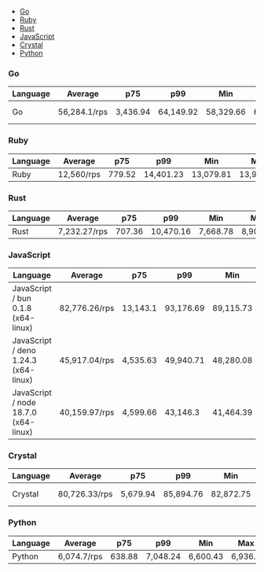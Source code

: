 - [Go](#http-go)
- [Ruby](#http-ruby)
- [Rust](#http-rust)
- [JavaScript](#http-javascript)
- [Crystal](#http-crystal)
- [Python](#http-python)

### <a name="http-go">Go</a>

| Language | Average      | p75      | p99       | Min       | Max       | Latency   |
| -------- | ------------ | -------- | --------- | --------- | --------- | --------- |
| Go       | 56,284.1/rps | 3,436.94 | 64,149.92 | 58,329.66 | 62,669.12 | 886.94 µs |

### <a name="http-ruby">Ruby</a>

| Language | Average    | p75    | p99       | Min       | Max       | Latency |
| -------- | ---------- | ------ | --------- | --------- | --------- | ------- |
| Ruby     | 12,560/rps | 779.52 | 14,401.23 | 13,079.81 | 13,999.37 | 3.98 ms |

### <a name="http-rust">Rust</a>

| Language | Average      | p75    | p99       | Min      | Max      | Latency |
| -------- | ------------ | ------ | --------- | -------- | -------- | ------- |
| Rust     | 7,232.27/rps | 707.36 | 10,470.16 | 7,668.78 | 8,907.71 | 6.92 ms |

### <a name="http-javascript">JavaScript</a>

| Language                             | Average       | p75      | p99       | Min       | Max       | Latency   |
| ------------------------------------ | ------------- | -------- | --------- | --------- | --------- | --------- |
| JavaScript / bun 0.1.8 (x64-linux)   | 82,776.26/rps | 13,143.1 | 93,176.69 | 89,115.73 | 91,387.5  | 601.46 µs |
| JavaScript / deno 1.24.3 (x64-linux) | 45,917.04/rps | 4,535.63 | 49,940.71 | 48,280.08 | 49,174.61 | 1.09 ms   |
| JavaScript / node 18.7.0 (x64-linux) | 40,159.97/rps | 4,599.66 | 43,146.3  | 41,464.39 | 42,635.29 | 1.24 ms   |

### <a name="http-crystal">Crystal</a>

| Language | Average       | p75      | p99       | Min       | Max       | Latency   |
| -------- | ------------- | -------- | --------- | --------- | --------- | --------- |
| Crystal  | 80,726.33/rps | 5,679.94 | 85,894.76 | 82,872.75 | 84,251.62 | 618.04 µs |

### <a name="http-python">Python</a>

| Language | Average     | p75    | p99      | Min      | Max     | Latency |
| -------- | ----------- | ------ | -------- | -------- | ------- | ------- |
| Python   | 6,074.7/rps | 638.88 | 7,048.24 | 6,600.43 | 6,936.2 | 8.63 ms |

